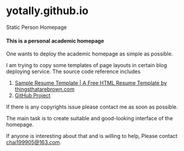 # yotally.github.io
Static Person Homepage
#### This is a personal academic homepage

One wants to deploy the academic homepage as simple as possible.

I am trying to copy some templates of page layouts in certain blog deploying service. The source code reference includes

1. [Sample Resume Template | A Free HTML Resume Template by thingsthatarebrown.com](https://sampleresumetemplate.net/)
2. <i class="fa fa-github" aria-hidden="true"></i>[GitHub Project](https://sampleresumetemplate.net/)

If there is any copyrights issue please contact me as soon as possible.

The main task is to create suitable and good-looking interface of the homepage.

If anyone is interesting about that and is willing to help, Please contact <chai199905@163.com>.

<head> 
    <script defer src="https://use.fontawesome.com/releases/v5.0.13/js/all.js"></script> 
    <script defer src="https://use.fontawesome.com/releases/v5.0.13/js/v4-shims.js"></script> 
</head> 
<link rel="stylesheet" href="https://use.fontawesome.com/releases/v5.0.13/css/all.css">